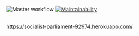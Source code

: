 ![Master workflow](https://github.com/ini1990/php-project-lvl3/workflows/Master%20workflow/badge.svg)
[![Maintainability](https://api.codeclimate.com/v1/badges/d7811da98bda1a6b3f21/maintainability)](https://codeclimate.com/github/ini1990/php-project-lvl3/maintainability)
## 

https://socialist-parliament-92974.herokuapp.com/

